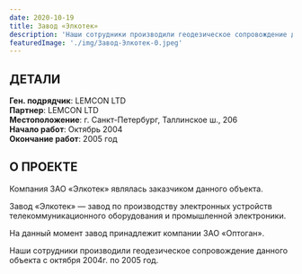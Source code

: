 ```yaml
---
date: 2020-10-19
title: Завод «Элкотек»
description: 'Наши сотрудники производили геодезическое сопровождение данного объекта с октября 2004г. по 2005 год.'
featuredImage: './img/Завод-Элкотек-0.jpeg'
---
```


## ДЕТАЛИ

**Ген. подрядчик**: LEMCON LTD  
**Партнер**: LEMCON LTD  
**Местоположение**: г. Санкт-Петербург, Таллинское ш., 206  
**Начало работ**: Октябрь 2004  
**Окончание работ**: 2005 год

## О ПРОЕКТЕ

Компания ЗАО «Элкотек» являлась заказчиком данного объекта.

Завод «Элкотек» — завод по производству электронных устройств телекоммуникационного оборудования и промышленной электроники.

На данный момент завод принадлежит компании ЗАО «Оптоган».

Наши сотрудники производили геодезическое сопровождение данного объекта с октября 2004г. по 2005 год.
